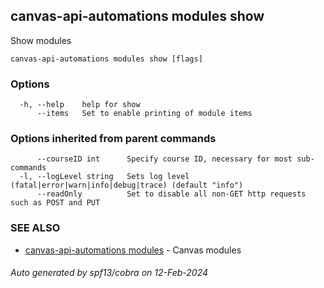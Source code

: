 ## canvas-api-automations modules show

Show modules

```
canvas-api-automations modules show [flags]
```

### Options

```
  -h, --help    help for show
      --items   Set to enable printing of module items
```

### Options inherited from parent commands

```
      --courseID int      Specify course ID, necessary for most sub-commands
  -l, --logLevel string   Sets log level (fatal|error|warn|info|debug|trace) (default "info")
      --readOnly          Set to disable all non-GET http requests such as POST and PUT
```

### SEE ALSO

* [canvas-api-automations modules](canvas-api-automations_modules.md)	 - Canvas modules

###### Auto generated by spf13/cobra on 12-Feb-2024
